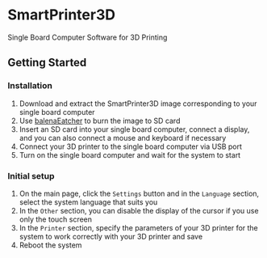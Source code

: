 # SmartPrinter3D

Single Board Computer Software for 3D Printing

## Getting Started

### Installation

1. Download and extract the SmartPrinter3D image corresponding to your single board computer
1. Use [balenaEatcher](https://www.balena.io/etcher/) to burn the image to SD card
1. Insert an SD card into your single board computer, connect a display, and you can also connect a mouse and keyboard if necessary
1. Connect your 3D printer to the single board computer via USB port
1. Turn on the single board computer and wait for the system to start

### Initial setup
1. On the main page, click the ```Settings``` button and in the ```Language``` section, select the system language that suits you
1. In the ```Other``` section, you can disable the display of the cursor if you use only the touch screen
1. In the ```Printer``` section, specify the parameters of your 3D printer for the system to work correctly with your 3D printer and save
1. Reboot the system
